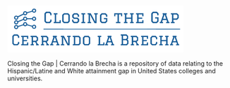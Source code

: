 ![Closing the Gap | Cerrando la Brecha](Logo_2020.png)

Closing the Gap | Cerrando la Brecha is a repository of data relating to the Hispanic/Latine and White attainment gap in United States colleges and universities.
